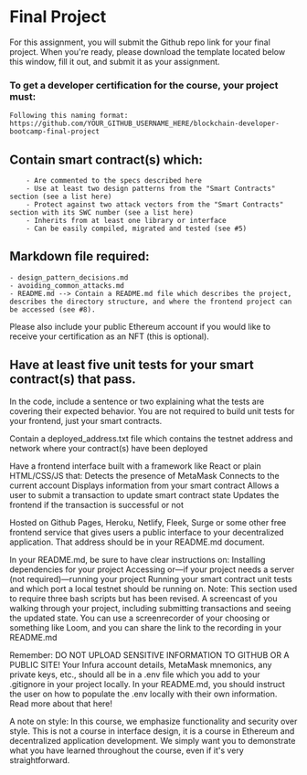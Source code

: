 # Final Project

For this assignment, you will submit the Github repo link for your final project.
When you're ready, please download the template located below this window, fill it out, and submit it as your assignment.


### To get a developer certification for the course, your project must:

    Following this naming format: https://github.com/YOUR_GITHUB_USERNAME_HERE/blockchain-developer-bootcamp-final-project


## Contain smart contract(s) which:
        - Are commented to the specs described here
        - Use at least two design patterns from the "Smart Contracts" section (see a list here)
        - Protect against two attack vectors from the "Smart Contracts" section with its SWC number (see a list here)
        - Inherits from at least one library or interface
        - Can be easily compiled, migrated and tested (see #5)

## Markdown file required:
    - design_pattern_decisions.md
    - avoiding_common_attacks.md
    - README.md --> Contain a README.md file which describes the project, describes the directory structure, and where the frontend project can be accessed (see #8).
Please also include your public Ethereum account if you would like to receive your certification as an NFT (this is optional).


## Have at least five unit tests for your smart contract(s) that pass.
In the code, include a sentence or two explaining what the tests are covering their expected behavior.
You are not required to build unit tests for your frontend, just your smart contracts.

Contain a deployed_address.txt file which contains the testnet address and network where your contract(s) have been deployed

Have a frontend interface built with a framework like React or plain HTML/CSS/JS that:
        Detects the presence of MetaMask
        Connects to the current account
        Displays information from your smart contract
        Allows a user to submit a transaction to update smart contract state
        Updates the frontend if the transaction is successful or not

Hosted on Github Pages, Heroku, Netlify, Fleek, Surge or some other free frontend service that gives users a public interface to your decentralized application. That address should be in your README.md document.


In your README.md, be sure to have clear instructions on:
        Installing dependencies for your project
        Accessing or—if your project needs a server (not required)—running your project
        Running your smart contract unit tests and which port a local testnet should be running on.
        Note: This section used to require three bash scripts but has been revised.
    A screencast of you walking through your project, including submitting transactions and seeing the updated state. You can use a screenrecorder of your choosing or something like Loom, and you can share the link to the recording in your README.md

Remember: DO NOT UPLOAD SENSITIVE INFORMATION TO GITHUB OR A PUBLIC SITE!
Your Infura account details, MetaMask mnemonics, any private keys, etc., should all be in a .env file which you add to your .gitignore in your project locally.
In your README.md, you should instruct the user on how to populate the .env locally with their own information. Read more about that here!

A note on style: In this course, we emphasize functionality and security over style.
This is not a course in interface design, it is a course in Ethereum and decentralized application development.
We simply want you to demonstrate what you have learned throughout the course, even if it's very straightforward.